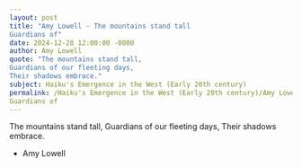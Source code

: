 ```yaml
---
layout: post
title: "Amy Lowell - The mountains stand tall
Guardians of"
date: 2024-12-28 12:00:00 -0000
author: Amy Lowell
quote: "The mountains stand tall,
Guardians of our fleeting days,
Their shadows embrace."
subject: Haiku's Emergence in the West (Early 20th century)
permalink: /Haiku's Emergence in the West (Early 20th century)/Amy Lowell/Amy Lowell - The mountains stand tall
Guardians of
---
```


The mountains stand tall,
Guardians of our fleeting days,
Their shadows embrace.

- Amy Lowell
